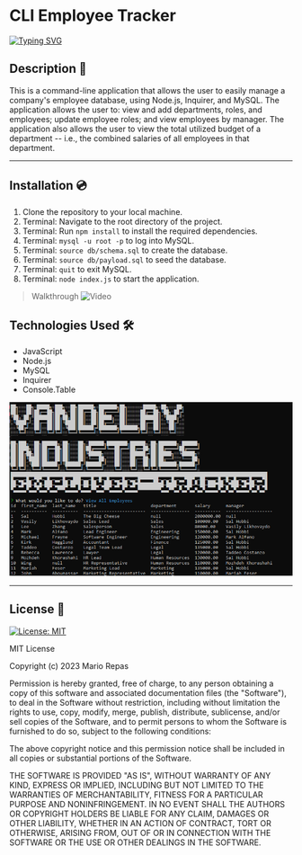# CLI Employee Tracker

[![Typing SVG](https://readme-typing-svg.demolab.com?font=Fira+Code&pause=1000&color=9675FF&multiline=true&width=435&height=70&lines=Vandelay+Industries;+Employee+Tracker)](https://git.io/typing-svg)

## Description 📜

This is a command-line application that allows the user to easily manage a company's employee database, using Node.js, Inquirer, and MySQL. The application allows the user to: view and add departments, roles, and employees; update employee roles; and view employees by manager. The application also allows the user to view the total utilized budget of a department -- i.e., the combined salaries of all employees in that department. 

---

## Installation 💿

1. Clone the repository to your local machine.
2. Terminal: Navigate to the root directory of the project.
3. Terminal: Run `npm install` to install the required dependencies.
4. Terminal: `mysql -u root -p` to log into MySQL.
5. Terminal: `source db/schema.sql` to create the database.
6. Terminal: `source db/payload.sql` to seed the database.
7. Terminal: `quit` to exit MySQL.
8. Terminal: `node index.js` to start the application.

> Walkthrough ![Video](https://drive.google.com/file/d/1oTu7LqyvuLeAaF06zeTTTm9p0erH8djp/view?usp=share_link)
## Technologies Used 🛠️

* JavaScript
* Node.js
* MySQL
* Inquirer
* Console.Table

![Screenshot](./assets/img/Screenshot%202023-02-20%20191356.png)

---
## License 📝

[![License: MIT](https://img.shields.io/badge/License-MIT-yellow.svg)](https://opensource.org/licenses/MIT)

MIT License

Copyright (c) 2023 Mario Repas

Permission is hereby granted, free of charge, to any person obtaining a copy of this software and associated documentation files (the "Software"), to deal in the Software without restriction, including without limitation the rights to use, copy, modify, merge, publish, distribute, sublicense, and/or sell copies of the Software, and to permit persons to whom the Software is furnished to do so, subject to the following conditions:

The above copyright notice and this permission notice shall be included in all copies or substantial portions of the Software.

THE SOFTWARE IS PROVIDED "AS IS", WITHOUT WARRANTY OF ANY KIND, EXPRESS OR IMPLIED, INCLUDING BUT NOT LIMITED TO THE WARRANTIES OF MERCHANTABILITY, FITNESS FOR A PARTICULAR PURPOSE AND NONINFRINGEMENT. IN NO EVENT SHALL THE AUTHORS OR COPYRIGHT HOLDERS BE LIABLE FOR ANY CLAIM, DAMAGES OR OTHER LIABILITY, WHETHER IN AN ACTION OF CONTRACT, TORT OR OTHERWISE, ARISING FROM, OUT OF OR IN CONNECTION WITH THE SOFTWARE OR THE USE OR OTHER DEALINGS IN THE SOFTWARE.


